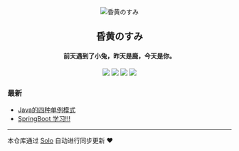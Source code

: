 <p align="center"><img alt="昏黄のすみ" src="https://solo--blog.oss-cn-shenzhen.aliyuncs.com/images/cat5.jpg"></p><h2 align="center">
昏黄のすみ
</h2>

<h4 align="center">前天遇到了小兔，昨天是鹿，今天是你。</h4>
<p align="center"><a title="昏黄のすみ" target="_blank" href="https://github.com/weibl0512/solo-blog"><img src="https://img.shields.io/github/last-commit/weibl0512/solo-blog.svg?style=flat-square&color=FF9900"></a>
<a title="GitHub repo size in bytes" target="_blank" href="https://github.com/weibl0512/solo-blog"><img src="https://img.shields.io/github/repo-size/weibl0512/solo-blog.svg?style=flat-square"></a>
<a title="Solo Version" target="_blank" href="https://github.com/88250/solo/releases"><img src="https://img.shields.io/badge/solo-4.3.0-f1e05a.svg?style=flat-square&color=blueviolet"></a>
<a title="Hits" target="_blank" href="https://github.com/88250/hits"><img src="https://hits.b3log.org/weibl0512/solo-blog.svg"></a></p>

### 最新

* [Java的四种单例模式](http://www.jinjianh.com/articles/2020/09/01/1598942207677.html)
* [SpringBoot  学习!!!](http://www.jinjianh.com/articles/2020/08/28/1598616226551.html)



---

本仓库通过 [Solo](https://github.com/88250/solo) 自动进行同步更新 ❤️ 
